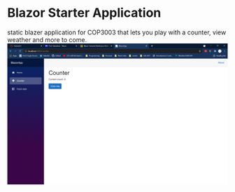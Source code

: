 # Blazor Starter Application
static blazer application for COP3003 that lets you play with a counter, view weather and more to come. 
![image](https://github.com/PhantomLeak/static-blazor-site/blob/main/blazertutorial.PNG)
